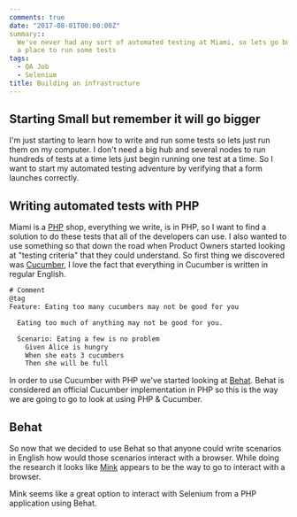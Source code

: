```yaml
---
comments: true
date: "2017-08-01T00:00:00Z"
summary::
  We've never had any sort of automated testing at Miami, so lets go build
  a place to run some tests
tags:
  - QA Job
  - Selenium
title: Building an infrastructure
---
```


## Starting Small but remember it will go bigger

I'm just starting to learn how to write and run some tests so lets just run them on my computer. I don't need a big hub and several nodes to run hundreds of tests at a time lets just begin running one test at a time. So I want to start my automated testing adventure by verifying that a form launches correctly.

## Writing automated tests with PHP

Miami is a [PHP](php.net) shop, everything we write, is in PHP, so I want to find a solution to do these tests that all of the developers can use. I also wanted to use something so that down the road when Product Owners started looking at "testing criteria" that they could understand. So first thing we discovered was [Cucumber](cucumber.io), I love the fact that everything in Cucumber is written in regular English.

```XML
# Comment
@tag
Feature: Eating too many cucumbers may not be good for you

  Eating too much of anything may not be good for you.

  Scenario: Eating a few is no problem
    Given Alice is hungry
    When she eats 3 cucumbers
    Then she will be full
```

In order to use Cucumber with PHP we've started looking at [Behat](behat.org). Behat is considered an official Cucumber implementation in PHP so this is the way we are going to go to look at using PHP & Cucumber.

## Behat

So now that we decided to use Behat so that anyone could write scenarios in English how would those scenarios interact with a browser. While doing the research it looks like [Mink](mink.behat.org) appears to be the way to go to interact with a browser.

Mink seems like a great option to interact with Selenium from a PHP application using Behat.
